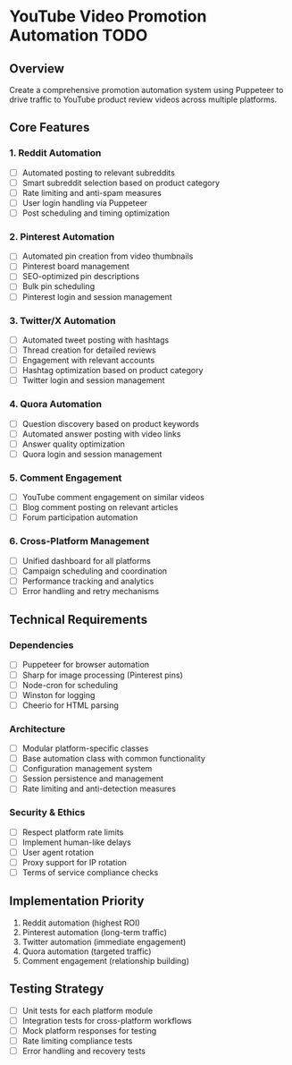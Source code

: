 # YouTube Video Promotion Automation TODO

## Overview
Create a comprehensive promotion automation system using Puppeteer to drive traffic to YouTube product review videos across multiple platforms.

## Core Features

### 1. Reddit Automation
- [ ] Automated posting to relevant subreddits
- [ ] Smart subreddit selection based on product category
- [ ] Rate limiting and anti-spam measures
- [ ] User login handling via Puppeteer
- [ ] Post scheduling and timing optimization

### 2. Pinterest Automation
- [ ] Automated pin creation from video thumbnails
- [ ] Pinterest board management
- [ ] SEO-optimized pin descriptions
- [ ] Bulk pin scheduling
- [ ] Pinterest login and session management

### 3. Twitter/X Automation
- [ ] Automated tweet posting with hashtags
- [ ] Thread creation for detailed reviews
- [ ] Engagement with relevant accounts
- [ ] Hashtag optimization based on product category
- [ ] Twitter login and session management

### 4. Quora Automation
- [ ] Question discovery based on product keywords
- [ ] Automated answer posting with video links
- [ ] Answer quality optimization
- [ ] Quora login and session management

### 5. Comment Engagement
- [ ] YouTube comment engagement on similar videos
- [ ] Blog comment posting on relevant articles
- [ ] Forum participation automation

### 6. Cross-Platform Management
- [ ] Unified dashboard for all platforms
- [ ] Campaign scheduling and coordination
- [ ] Performance tracking and analytics
- [ ] Error handling and retry mechanisms

## Technical Requirements

### Dependencies
- [ ] Puppeteer for browser automation
- [ ] Sharp for image processing (Pinterest pins)
- [ ] Node-cron for scheduling
- [ ] Winston for logging
- [ ] Cheerio for HTML parsing

### Architecture
- [ ] Modular platform-specific classes
- [ ] Base automation class with common functionality
- [ ] Configuration management system
- [ ] Session persistence and management
- [ ] Rate limiting and anti-detection measures

### Security & Ethics
- [ ] Respect platform rate limits
- [ ] Implement human-like delays
- [ ] User agent rotation
- [ ] Proxy support for IP rotation
- [ ] Terms of service compliance checks

## Implementation Priority
1. Reddit automation (highest ROI)
2. Pinterest automation (long-term traffic)
3. Twitter automation (immediate engagement)
4. Quora automation (targeted traffic)
5. Comment engagement (relationship building)

## Testing Strategy
- [ ] Unit tests for each platform module
- [ ] Integration tests for cross-platform workflows
- [ ] Mock platform responses for testing
- [ ] Rate limiting compliance tests
- [ ] Error handling and recovery tests